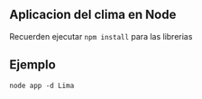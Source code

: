 ## Aplicacion del clima en Node

Recuerden ejecutar ```npm install``` para las librerias

## Ejemplo
```
node app -d Lima

```